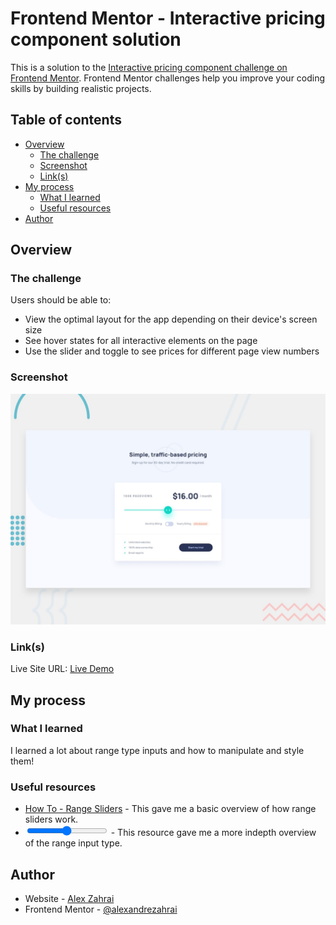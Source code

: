 # Frontend Mentor - Interactive pricing component solution

This is a solution to the [Interactive pricing component challenge on Frontend Mentor](https://www.frontendmentor.io/challenges/interactive-pricing-component-t0m8PIyY8). Frontend Mentor challenges help you improve your coding skills by building realistic projects.

## Table of contents

- [Overview](#overview)
  - [The challenge](#the-challenge)
  - [Screenshot](#screenshot)
  - [Link(s)](#links)
- [My process](#my-process)
  - [What I learned](#what-i-learned)
  - [Useful resources](#useful-resources)
- [Author](#author)

## Overview

### The challenge

Users should be able to:

- View the optimal layout for the app depending on their device's screen size
- See hover states for all interactive elements on the page
- Use the slider and toggle to see prices for different page view numbers

### Screenshot

![Design preview for the Interactive pricing component coding challenge](./design/desktop-preview.jpg)

### Link(s)

Live Site URL: [Live Demo](https://interactive-pricing-component-tailwind.vercel.app/)

## My process

### What I learned

I learned a lot about range type inputs and how to manipulate and style them!

### Useful resources

- [How To - Range Sliders](https://www.w3schools.com/howto/howto_js_rangeslider.asp) - This gave me a basic overview of how range sliders work.
- [<input type="range">](https://developer.mozilla.org/en-US/docs/Web/HTML/Element/input/range) - This resource gave me a more indepth overview of the range input type.

## Author

- Website - [Alex Zahrai](https://alexandre-zahrai.vercel.app/)
- Frontend Mentor - [@alexandrezahrai](https://www.frontendmentor.io/profile/alexandrezahrai)
